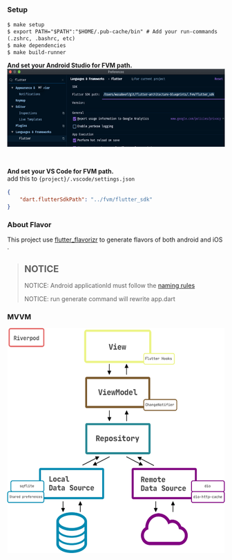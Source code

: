 

### Setup

```shell script
$ make setup
$ export PATH="$PATH":"$HOME/.pub-cache/bin" # Add your run-commands (.zshrc, .bashrc, etc)
$ make dependencies
$ make build-runner
```

**And set your Android Studio for FVM path.**  
<img height="180px" src="https://github.com/wasabeef/art/raw/master/flutter-architecture-blueprints/fvm-intellij-env.png"/>

<br/>


**And set your VS Code for FVM path.**  
add this to `{project}/.vscode/settings.json`
```json
{
    "dart.flutterSdkPath": "../fvm/flutter_sdk"
}
```

### About Flavor

This project use [flutter_flavorizr](https://pub.dev/packages/flutter_flavorizr) to generate flavors of both android and iOS .

> ## NOTICE
>
> NOTICE: Android applicationId must follow the [naming rules](https://developer.android.com/studio/build/application-id)
>
> NOTICE: run generate command will rewrite app.dart

### MVVM
<img height="520px" src="https://github.com/wasabeef/art/raw/master/flutter-architecture-blueprints/MVVM.jpg" />

